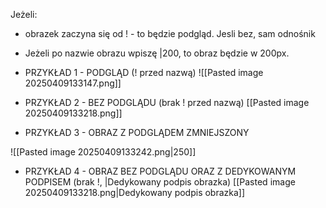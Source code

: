Jeżeli:
- obrazek zaczyna się od ! - to będzie podgląd. Jesli bez, sam odnośnik
- Jeżeli po nazwie obrazu wpiszę |200, to obraz będzie w 200px. 

- PRZYKŁAD 1 - PODGLĄD (! przed nazwą)
![[Pasted image 20250409133147.png]]

- PRZYKŁAD 2 - BEZ PODGLĄDU (brak ! przed nazwą)
[[Pasted image 20250409133218.png]]

- PRZYKŁAD 3 - OBRAZ Z PODGLĄDEM ZMNIEJSZONY

![[Pasted image 20250409133242.png|250]]

- PRZYKŁAD 4 - OBRAZ BEZ PODGLĄDU ORAZ Z DEDYKOWANYM PODPISEM (brak !, |Dedykowany podpis obrazka)
[[Pasted image 20250409133218.png|Dedykowany podpis obrazka]]